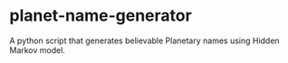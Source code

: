 # planet-name-generator
A python script that generates believable Planetary names using Hidden Markov model.
